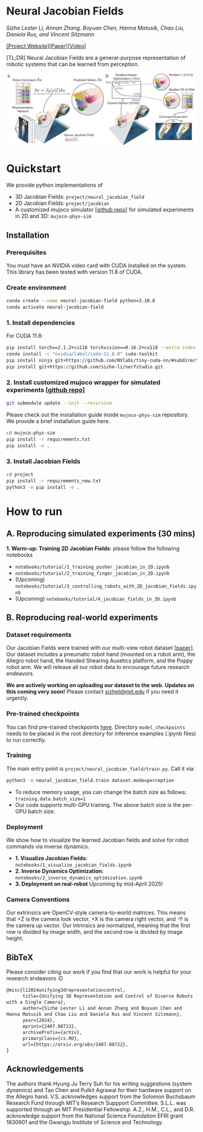 # Neural Jacobian Fields
*Sizhe Lester Li, Annan Zhang, Boyuan Chen, Hanna Matusik, Chao Liu, Daniela Rus, and Vincent Sitzmann*

[[Project Website]](https://sizhe-li.github.io/publication/neural_jacobian_field/)[[Paper]](https://arxiv.org/abs/2407.08722)[[Video]](https://youtu.be/dFZ1RvJMN7A)

[TL;DR] Neural Jacobian Fields are a general-purpose representation of robotic systems that can be learned from perception.

<!-- insert some visualization -->
![plot](./assets/teaser.png)


# Quickstart
We provide python implementations of
- 3D Jacobian Fields: `project/neural_jacobian_field`
- 2D Jacobian Fields: `project/jacobian`
- A customized mujoco simulator [[github repo]](https://github.com/sizhe-li/mujoco-phys-sim.git) for simulated experiments in 2D and 3D: `mujoco-phys-sim`


## Installation 

### Prerequisites
You must have an NVIDIA video card with CUDA installed on the system. This library has been tested with version 11.8 of CUDA. 

### Create environment
```bash
conda create --name neural-jacobian-field python=3.10.8
conda activate neural-jacobian-field
```

### 1. Install dependencies 
For CUDA 11.8:
```bash
pip install torch==2.1.2+cu118 torchvision==0.16.2+cu118 --extra-index-url https://download.pytorch.org/whl/cu118
conda install -c "nvidia/label/cuda-11.8.0" cuda-toolkit
pip install ninja git+https://github.com/NVlabs/tiny-cuda-nn/#subdirectory=bindings/torch
pip install git+https://github.com/sizhe-li/nerfstudio.git
```


### 2. Install customized mujoco wrapper for simulated experiments [[github repo]](https://github.com/sizhe-li/mujoco-phys-sim.git)

```bash
git submodule update --init --recursive
```

Please check out the installation guide inside `mujoco-phys-sim` repository. We provide a brief installation guide here.

```bash
cd mujoco-phys-sim
pip install -r requirements.txt
pip install -e .
```


### 3. Install Jacobian Fields

<!-- (TODO @ Lester) update the description -->
```bash
cd project
pip install -r requirements_new.txt
python3 -m pip install -e .
```

# How to run

## A. Reproducing simulated experiments (30 mins)

**1. Warm-up: Training 2D Jacobian Fields**: please follow the following notebooks
- `notebooks/tutorial/1_training_pusher_jacobian_in_2D.ipynb`
- `notebooks/tutorial/2_training_finger_jacobian_in_2D.ipynb`
- (Upcoming) `notebooks/tutorial/3_controlling_robots_with_2D_jacobian_fields.ipynb`
- (Upcoming) `notebooks/tutorial/4_jacobian_fields_in_3D.ipynb`


## B. Reproducing real-world experiments 


### Dataset requirements

Our Jacobian Fields were trained with our multi-view robot dataset [[paper]](https://arxiv.org/abs/2407.08722). Our dataset includes a pneumatic robot hand (mounted on a robot arm), the Allegro robot hand, the Handed Shearing Auxetics platform, and the Poppy robot arm. We will release all our robot data to encourage future research endeavors. 

**We are actively working on uploading our dataset to the web. Updates on this coming very soon!** Please contact sizheli@mit.edu if you need it urgently.

### Pre-trained checkpoints

You can find pre-trained checkpoints [here](https://drive.google.com/drive/folders/1fq0nngkeRWhCJ_CAyzQopYda20Zu-Zu8?usp=sharing). Directory `model_checkpoints` needs to be placed in the root directory for inference examples (.ipynb files) to run correctly.

### Training

The main entry point is `project/neural_jacobian_field/train.py`. Call it via:

```bash
python3 -m neural_jacobian_field.train dataset.mode=perception 
```

- To reduce memory usage, you can change the batch size as follows: `training.data.batch_size=1`
- Our code supports multi-GPU training. The above batch size is the per-GPU batch size.

### Deployment 
We show how to visualize the learned Jacobian fields and solve for robot commands via inverse dynamics.
- **1. Visualize Jacobian Fields:** `notebooks/1_visualize_jacobian_fields.ipynb`
- **2. Inverse Dynamics Optimization:** `notebooks/2_inverse_dynamics_optimization.ipynb`
- **3. Deployment on real-robot** Upcoming by mid-April 2025!

### Camera Conventions

Our extrinsics are OpenCV-style camera-to-world matrices. This means that +Z is the camera look vector, +X is the camera right vector, and -Y is the camera up vector. Our intrinsics are normalized, meaning that the first row is divided by image width, and the second row is divided by image height.


## BibTeX

Please consider citing our work if you find that our work is helpful for your research endeavors :D

```
@misc{li2024unifying3drepresentationcontrol,
      title={Unifying 3D Representation and Control of Diverse Robots with a Single Camera}, 
      author={Sizhe Lester Li and Annan Zhang and Boyuan Chen and Hanna Matusik and Chao Liu and Daniela Rus and Vincent Sitzmann},
      year={2024},
      eprint={2407.08722},
      archivePrefix={arXiv},
      primaryClass={cs.RO},
      url={https://arxiv.org/abs/2407.08722}, 
}
```

## Acknowledgements

The authors thank Hyung Ju Terry Suh for his writing suggestions (system dynamics) and Tao Chen and Pulkit Agrawal for their hardware support on the Allegro hand.
V.S. acknowledges support from the Solomon Buchsbaum Research Fund through MIT’s Research Suppport Committee. 
S.L.L. was supported through an MIT Presidential Fellowship. 
A.Z., H.M., C.L., and D.R. acknowledge support from the National Science Foundation EFRI grant 1830901 and the Gwangju Institute of Science and Technology.
